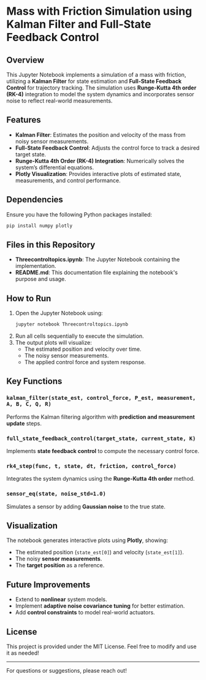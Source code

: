 # Mass with Friction Simulation using Kalman Filter and Full-State Feedback Control

## Overview
This Jupyter Notebook implements a simulation of a mass with friction, utilizing a **Kalman Filter** for state estimation and **Full-State Feedback Control** for trajectory tracking. The simulation uses **Runge-Kutta 4th order (RK-4)** integration to model the system dynamics and incorporates sensor noise to reflect real-world measurements.

## Features
- **Kalman Filter**: Estimates the position and velocity of the mass from noisy sensor measurements.
- **Full-State Feedback Control**: Adjusts the control force to track a desired target state.
- **Runge-Kutta 4th Order (RK-4) Integration**: Numerically solves the system’s differential equations.
- **Plotly Visualization**: Provides interactive plots of estimated state, measurements, and control performance.

## Dependencies
Ensure you have the following Python packages installed:

```bash
pip install numpy plotly
```

## Files in this Repository
- **Threecontroltopics.ipynb**: The Jupyter Notebook containing the implementation.
- **README.md**: This documentation file explaining the notebook's purpose and usage.

## How to Run
1. Open the Jupyter Notebook using:
   ```bash
   jupyter notebook Threecontroltopics.ipynb
   ```
2. Run all cells sequentially to execute the simulation.
3. The output plots will visualize:
   - The estimated position and velocity over time.
   - The noisy sensor measurements.
   - The applied control force and system response.

## Key Functions
### `kalman_filter(state_est, control_force, P_est, measurement, A, B, C, Q, R)`
Performs the Kalman filtering algorithm with **prediction and measurement update** steps.

### `full_state_feedback_control(target_state, current_state, K)`
Implements **state feedback control** to compute the necessary control force.

### `rk4_step(func, t, state, dt, friction, control_force)`
Integrates the system dynamics using the **Runge-Kutta 4th order** method.

### `sensor_eq(state, noise_std=1.0)`
Simulates a sensor by adding **Gaussian noise** to the true state.

## Visualization
The notebook generates interactive plots using **Plotly**, showing:
- The estimated position (`state_est[0]`) and velocity (`state_est[1]`).
- The noisy **sensor measurements**.
- The **target position** as a reference.

## Future Improvements
- Extend to **nonlinear** system models.
- Implement **adaptive noise covariance tuning** for better estimation.
- Add **control constraints** to model real-world actuators.

## License
This project is provided under the MIT License. Feel free to modify and use it as needed!

---

For questions or suggestions, please reach out!

